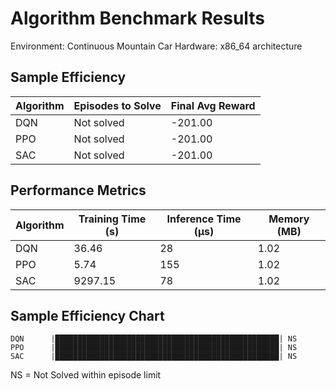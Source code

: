 # Algorithm Benchmark Results

Environment: Continuous Mountain Car
Hardware: x86_64 architecture

## Sample Efficiency

| Algorithm | Episodes to Solve | Final Avg Reward |
|-----------|-------------------|------------------|
| DQN | Not solved | -201.00 |
| PPO | Not solved | -201.00 |
| SAC | Not solved | -201.00 |

## Performance Metrics

| Algorithm | Training Time (s) | Inference Time (μs) | Memory (MB) |
|-----------|-------------------|---------------------|-------------|
| DQN | 36.46 | 28 | 1.02 |
| PPO | 5.74 | 155 | 1.02 |
| SAC | 9297.15 | 78 | 1.02 |

## Sample Efficiency Chart

```
DQN      |██████████████████████████████████████████████████| NS
PPO      |██████████████████████████████████████████████████| NS
SAC      |██████████████████████████████████████████████████| NS
```

NS = Not Solved within episode limit

